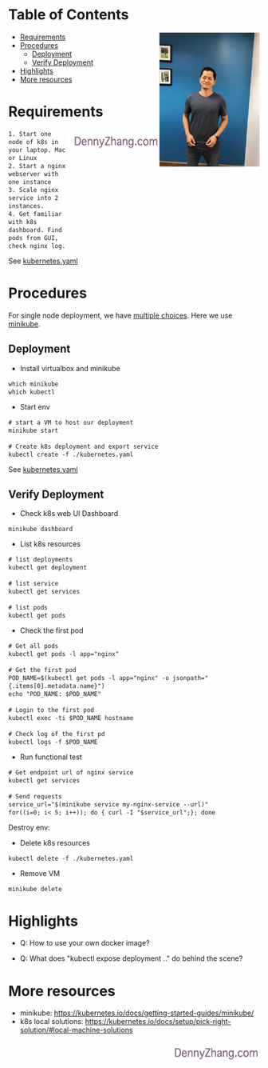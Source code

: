 Table of Contents
=================
<a href="https://www.dennyzhang.com"><img align="right" width="201" height="268" src="https://raw.githubusercontent.com/USDevOps/mywechat-slack-group/master/images/denny_201706.png"></a>

   * [Requirements](#requirements)
   * [Procedures](#procedures)
      * [Deployment](#deployment)
      * [Verify Deployment](#verify-deployment)
   * [Highlights](#highlights)
   * [More resources](#more-resources)

# Requirements
<a href="https://www.dennyzhang.com"><img align="right" width="185" height="37" src="https://raw.githubusercontent.com/USDevOps/mywechat-slack-group/master/images/dns_small.png"></a>

```
1. Start one node of k8s in your laptop. Mac or Linux
2. Start a nginx webserver with one instance
3. Scale nginx service into 2 instances.
4. Get familiar with k8s dashboard. Find pods from GUI, check nginx log.
```

See [kubernetes.yaml](kubernetes.yaml)

# Procedures

For single node deployment, we have [multiple choices](https://kubernetes.io/docs/setup/pick-right-solution/#local-machine-solutions). Here we use [minikube](https://kubernetes.io/docs/getting-started-guides/minikube/).

## Deployment
- Install virtualbox and minikube
```
which minikube
which kubectl
```

- Start env
```
# start a VM to host our deployment
minikube start

# Create k8s deployment and export service
kubectl create -f ./kubernetes.yaml
```
See [kubernetes.yaml](kubernetes.yaml)

## Verify Deployment
- Check k8s web UI Dashboard
```
minikube dashboard
```

- List k8s resources
```
# list deployments
kubectl get deployment

# list service
kubectl get services

# list pods
kubectl get pods
```

- Check the first pod
```
# Get all pods
kubectl get pods -l app="nginx"

# Get the first pod
POD_NAME=$(kubectl get pods -l app="nginx" -o jsonpath="{.items[0].metadata.name}")
echo "POD_NAME: $POD_NAME"

# Login to the first pod
kubectl exec -ti $POD_NAME hostname

# Check log of the first pd
kubectl logs -f $POD_NAME
```

- Run functional test
```
# Get endpoint url of nginx service
kubectl get services

# Send requests
service_url="$(minikube service my-nginx-service --url)"
for((i=0; i< 5; i++)); do { curl -I "$service_url";}; done
```

Destroy env:
- Delete k8s resources
```
kubectl delete -f ./kubernetes.yaml
```

- Remove VM
```
minikube delete
```

# Highlights
- Q: How to use your own docker image?

- Q: What does "kubectl expose deployment .." do behind the scene?

# More resources
- minikube: https://kubernetes.io/docs/getting-started-guides/minikube/
- k8s local solutions: https://kubernetes.io/docs/setup/pick-right-solution/#local-machine-solutions

<a href="https://www.dennyzhang.com"><img align="right" width="185" height="37" src="https://raw.githubusercontent.com/USDevOps/mywechat-slack-group/master/images/dns_small.png"></a>
